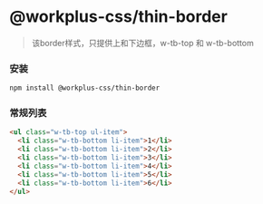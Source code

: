 # @workplus-css/thin-border

> 该border样式，只提供上和下边框，w-tb-top 和 w-tb-bottom

### 安装

```bash
npm install @workplus-css/thin-border
```

### 常规列表

```html
<ul class="w-tb-top ul-item">
  <li class="w-tb-bottom li-item">1</li>
  <li class="w-tb-bottom li-item">2</li>
  <li class="w-tb-bottom li-item">3</li>
  <li class="w-tb-bottom li-item">4</li>
  <li class="w-tb-bottom li-item">5</li>
  <li class="w-tb-bottom li-item">6</li>
</ul>
```